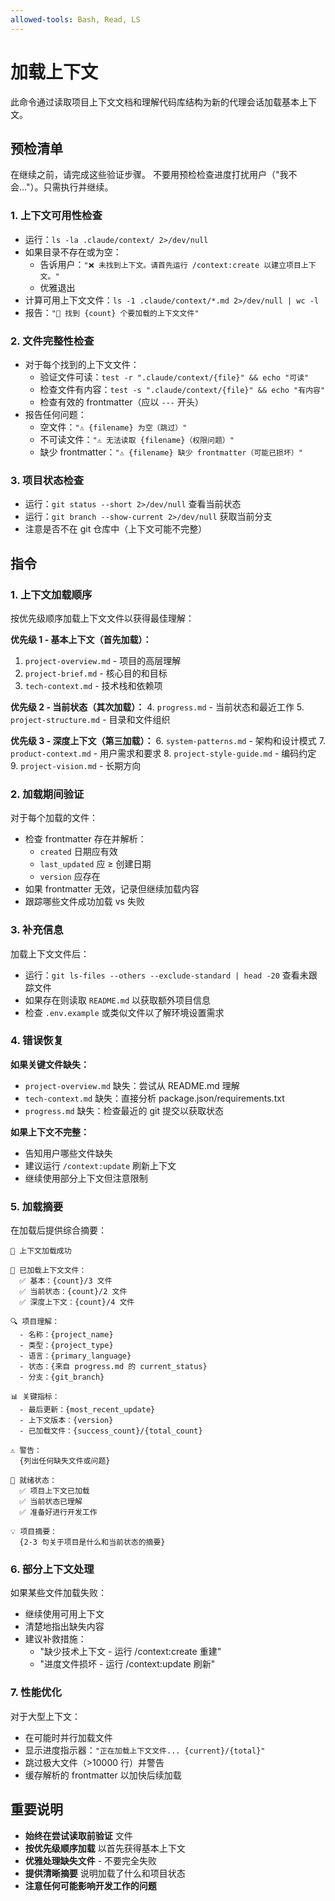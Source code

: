 ```yaml
---
allowed-tools: Bash, Read, LS
---
```


# 加载上下文

此命令通过读取项目上下文文档和理解代码库结构为新的代理会话加载基本上下文。

## 预检清单

在继续之前，请完成这些验证步骤。
不要用预检检查进度打扰用户（"我不会..."）。只需执行并继续。

### 1. 上下文可用性检查
- 运行：`ls -la .claude/context/ 2>/dev/null`
- 如果目录不存在或为空：
  - 告诉用户：`"❌ 未找到上下文。请首先运行 /context:create 以建立项目上下文。"`
  - 优雅退出
- 计算可用上下文文件：`ls -1 .claude/context/*.md 2>/dev/null | wc -l`
- 报告：`"📁 找到 {count} 个要加载的上下文文件"`

### 2. 文件完整性检查
- 对于每个找到的上下文文件：
  - 验证文件可读：`test -r ".claude/context/{file}" && echo "可读"`
  - 检查文件有内容：`test -s ".claude/context/{file}" && echo "有内容"`
  - 检查有效的 frontmatter（应以 `---` 开头）
- 报告任何问题：
  - 空文件：`"⚠️ {filename} 为空（跳过）"`
  - 不可读文件：`"⚠️ 无法读取 {filename}（权限问题）"`
  - 缺少 frontmatter：`"⚠️ {filename} 缺少 frontmatter（可能已损坏）"`

### 3. 项目状态检查
- 运行：`git status --short 2>/dev/null` 查看当前状态
- 运行：`git branch --show-current 2>/dev/null` 获取当前分支
- 注意是否不在 git 仓库中（上下文可能不完整）

## 指令

### 1. 上下文加载顺序

按优先级顺序加载上下文文件以获得最佳理解：

**优先级 1 - 基本上下文（首先加载）：**
1. `project-overview.md` - 项目的高层理解
2. `project-brief.md` - 核心目的和目标
3. `tech-context.md` - 技术栈和依赖项

**优先级 2 - 当前状态（其次加载）：**
4. `progress.md` - 当前状态和最近工作
5. `project-structure.md` - 目录和文件组织

**优先级 3 - 深度上下文（第三加载）：**
6. `system-patterns.md` - 架构和设计模式
7. `product-context.md` - 用户需求和要求
8. `project-style-guide.md` - 编码约定
9. `project-vision.md` - 长期方向

### 2. 加载期间验证

对于每个加载的文件：
- 检查 frontmatter 存在并解析：
  - `created` 日期应有效
  - `last_updated` 应 ≥ 创建日期
  - `version` 应存在
- 如果 frontmatter 无效，记录但继续加载内容
- 跟踪哪些文件成功加载 vs 失败

### 3. 补充信息

加载上下文文件后：
- 运行：`git ls-files --others --exclude-standard | head -20` 查看未跟踪文件
- 如果存在则读取 `README.md` 以获取额外项目信息
- 检查 `.env.example` 或类似文件以了解环境设置需求

### 4. 错误恢复

**如果关键文件缺失：**
- `project-overview.md` 缺失：尝试从 README.md 理解
- `tech-context.md` 缺失：直接分析 package.json/requirements.txt
- `progress.md` 缺失：检查最近的 git 提交以获取状态

**如果上下文不完整：**
- 告知用户哪些文件缺失
- 建议运行 `/context:update` 刷新上下文
- 继续使用部分上下文但注意限制

### 5. 加载摘要

在加载后提供综合摘要：

```
🧠 上下文加载成功

📖 已加载上下文文件：
  ✅ 基本：{count}/3 文件
  ✅ 当前状态：{count}/2 文件
  ✅ 深度上下文：{count}/4 文件

🔍 项目理解：
  - 名称：{project_name}
  - 类型：{project_type}
  - 语言：{primary_language}
  - 状态：{来自 progress.md 的 current_status}
  - 分支：{git_branch}

📊 关键指标：
  - 最后更新：{most_recent_update}
  - 上下文版本：{version}
  - 已加载文件：{success_count}/{total_count}

⚠️ 警告：
  {列出任何缺失文件或问题}

🎯 就绪状态：
  ✅ 项目上下文已加载
  ✅ 当前状态已理解
  ✅ 准备好进行开发工作

💡 项目摘要：
  {2-3 句关于项目是什么和当前状态的摘要}
```

### 6. 部分上下文处理

如果某些文件加载失败：
- 继续使用可用上下文
- 清楚地指出缺失内容
- 建议补救措施：
  - "缺少技术上下文 - 运行 /context:create 重建"
  - "进度文件损坏 - 运行 /context:update 刷新"

### 7. 性能优化

对于大型上下文：
- 在可能时并行加载文件
- 显示进度指示器：`"正在加载上下文文件... {current}/{total}"`
- 跳过极大文件（>10000 行）并警告
- 缓存解析的 frontmatter 以加快后续加载

## 重要说明

- **始终在尝试读取前验证** 文件
- **按优先级顺序加载** 以首先获得基本上下文
- **优雅处理缺失文件** - 不要完全失败
- **提供清晰摘要** 说明加载了什么和项目状态
- **注意任何可能影响开发工作的问题**